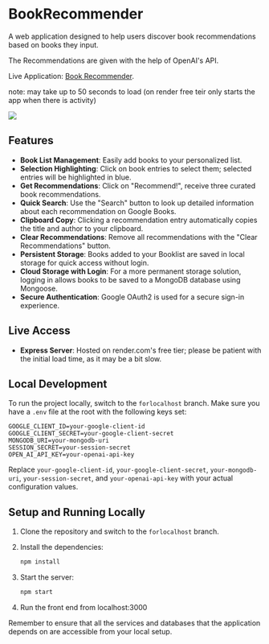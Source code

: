 # BookRecommender

A web application designed to help users discover book recommendations based on books they input.

The Recommendations are given with the help of OpenAI's API.

Live Application: [Book Recommender](https://bookrecommender-o3nk.onrender.com/).

note: may take up to 50 seconds to load (on render free teir only starts the app when there is activity)


![](https://s7.ezgif.com/tmp/ezgif-7-6dbe7b29ba.gif)

## Features

- **Book List Management**: Easily add books to your personalized list.
- **Selection Highlighting**: Click on book entries to select them; selected entries will be highlighted in blue.
- **Get Recommendations**: Click on "Recommend!", receive three curated book recommendations.
- **Quick Search**: Use the "Search" button to look up detailed information about each recommendation on Google Books.
- **Clipboard Copy**: Clicking a recommendation entry automatically copies the title and author to your clipboard.
- **Clear Recommendations**: Remove all recommendations with the "Clear Recommendations" button.
- **Persistent Storage**: Books added to your Booklist are saved in local storage for quick access without login.
- **Cloud Storage with Login**: For a more permanent storage solution, logging in allows books to be saved to a MongoDB database using Mongoose.
- **Secure Authentication**: Google OAuth2 is used for a secure sign-in experience.

## Live Access

- **Express Server**: Hosted on render.com's free tier; please be patient with the initial load time, as it may be a bit slow.

## Local Development

To run the project locally, switch to the `forlocalhost` branch. Make sure you have a `.env` file at the root with the following keys set:

```env
GOOGLE_CLIENT_ID=your-google-client-id
GOOGLE_CLIENT_SECRET=your-google-client-secret
MONGODB_URI=your-mongodb-uri
SESSION_SECRET=your-session-secret
OPEN_AI_API_KEY=your-openai-api-key
```

Replace `your-google-client-id`, `your-google-client-secret`, `your-mongodb-uri`, `your-session-secret`, and `your-openai-api-key` with your actual configuration values.

## Setup and Running Locally

1. Clone the repository and switch to the `forlocalhost` branch.
2. Install the dependencies:

    ```bash
    npm install
    ```

3. Start the server:

    ```bash
    npm start
    ```

4. Run the front end from localhost:3000

Remember to ensure that all the services and databases that the application depends on are accessible from your local setup.

